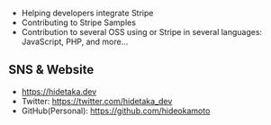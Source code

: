 - Helping developers integrate Stripe
- Contributing to Stripe Samples
- Contribution to several OSS using or Stripe in several languages: JavaScript, PHP, and more...

## SNS & Website
- https://hidetaka.dev
- Twitter: https://twitter.com/hidetaka_dev
- GitHub(Personal): https://github.com/hideokamoto
